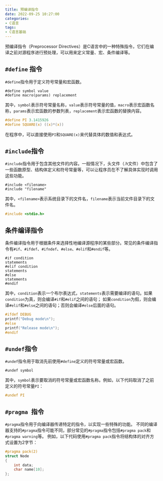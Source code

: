 ```yaml
---
title: 预编译指令
date: 2022-09-25 10:27:00
categories:
- C语言
tags:
- C语言基础
---
```


预编译指令（Preprocessor Directives）是C语言中的一种特殊指令，它们在编译之前对源程序进行预处理，可以用来定义常量、宏、条件编译等。

## `#define` 指令

`#define`指令用于定义符号常量和宏函数。

```text
#define symbol value
#define macro(params) replacement
```

其中，`symbol`表示符号常量名称，`value`表示符号常量的值，`macro`表示宏函数名称，`params`表示宏函数的参数列表，`replacement`表示宏函数的替换内容。

```c
#define PI 3.1415926
#define SQUARE(x) ((x)*(x))
```

在程序中，可以直接使用`PI`和`SQUARE(x)`来代替具体的数值和表达式。

## `#include`指令

`#include`指令用于包含其他文件的内容。一般情况下，头文件（.h文件）中包含了一些函数原型、结构体定义和符号常量等，可以让程序员在不了解具体实现时调用这些功能。

```text
#include <filename>
#include "filename"
```

其中，`<filename>`表示系统目录下的文件名，`filename`表示当前文件目录下的文件名。

```c
#include <stdio.h>
```

## 条件编译指令

条件编译指令用于根据条件来选择性地编译源程序的某些部分。常见的条件编译指令有`#if`、`#ifdef`、`#ifndef`、`#else`、`#elif`和`#endif`等。

```text
#if condition
statements
#elif condition
statements
#else
statements
#endif
```

其中，`condition`表示一个布尔表达式，`statements`表示需要编译的语句。如果`condition`为真，则会编译`#if`和`#elif`之间的语句；
如果`condition`为假，则会编译`#elif`和`#else`之间的语句；否则会编译`#else`后面的语句。

```c
#ifdef DEBUG
printf("Debug mode\n");
#else
printf("Release mode\n");
#endif
```

## `#undef`指令

`#undef`指令用于取消先前使用`#define`定义的符号常量或宏函数。

```text
#undef symbol
```

其中，`symbol`表示要取消的符号常量或宏函数名称。例如，以下代码取消了之前定义的符号常量`PI`：

```c
#undef PI
```

## `#pragma `指令

`#pragma`指令用于向编译器传递特定的指令，以实现一些特殊的功能。
不同的编译器支持的`#pragma`指令可能不同，部分常见的`#pragma`指令包括`#pragma pack`和`#pragma warning`等。
例如，以下代码使用`#pragma pack`指令将结构体的对齐方式设置为2字节：

```c
#pragma pack(2)
struct Node
{
    int data;
    char name[10];
};
```
